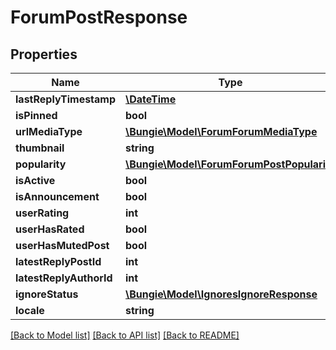# ForumPostResponse

## Properties
Name | Type | Description | Notes
------------ | ------------- | ------------- | -------------
**lastReplyTimestamp** | [**\DateTime**](\DateTime.md) |  | [optional] 
**isPinned** | **bool** |  | [optional] 
**urlMediaType** | [**\Bungie\Model\ForumForumMediaType**](ForumForumMediaType.md) |  | [optional] 
**thumbnail** | **string** |  | [optional] 
**popularity** | [**\Bungie\Model\ForumForumPostPopularity**](ForumForumPostPopularity.md) |  | [optional] 
**isActive** | **bool** |  | [optional] 
**isAnnouncement** | **bool** |  | [optional] 
**userRating** | **int** |  | [optional] 
**userHasRated** | **bool** |  | [optional] 
**userHasMutedPost** | **bool** |  | [optional] 
**latestReplyPostId** | **int** |  | [optional] 
**latestReplyAuthorId** | **int** |  | [optional] 
**ignoreStatus** | [**\Bungie\Model\IgnoresIgnoreResponse**](IgnoresIgnoreResponse.md) |  | [optional] 
**locale** | **string** |  | [optional] 

[[Back to Model list]](../README.md#documentation-for-models) [[Back to API list]](../README.md#documentation-for-api-endpoints) [[Back to README]](../README.md)


